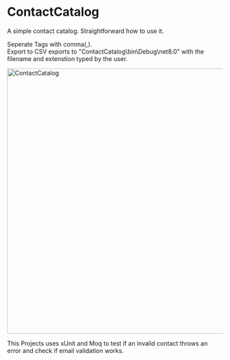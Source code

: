 # ContactCatalog
A simple contact catalog. Straightforward how to use it.

Seperate Tags with comma(,).
<br>Export to CSV exports to "ContactCatalog\bin\Debug\net8.0" with the filename and extenstion typed by the user.

<img width="1103" height="619" alt="ContactCatalog" src="https://github.com/user-attachments/assets/ba0d575e-c2c5-4f29-825d-151907ba5d91" />


This Projects uses xUnit and Moq to test if an invalid contact throws an error and check if email validation works.
